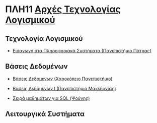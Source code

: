 # ΠΛΗ11 [Αρχές Τεχνολογίας Λογισμικού](https://www.eap.gr/education/undergraduate/computer-science/topics/#arxes_logismikou)

## Τεχνολογία Λογισμικού

- [Εισαγωγή στα Πληροφοριακά Συστήματα (Πανεπιστήμιο Πάτρας)](https://eclass.upatras.gr/courses/DEAPT127/)

## Βάσεις Δεδομένων

- [Βάσεις Δεδομένων (Χαροκόπειο Πανεπιστήμιο)](https://eclass.hua.gr/courses/DIT105/)

- [Βάσεις Δεδομένων Ι (Πανεπιστήμιο Μακεδονίας)](http://opencourses.uom.gr/courses/efarmosmenhs-plhroforikhs/199-baseis-dedomenon-i/enothtes)

- [Σειρά μαθημάτων για SQL (Ψούνης)](https://www.youtube.com/watch?v=fSZ0W5_3fyM&list=PLLMmbOLFy25GgxqcuEhVfPAV4x_3VcLNb)

## Λειτουργικά Συστήματα

 
